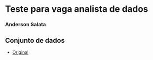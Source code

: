 # Teste para vaga analista de dados 
### Anderson Salata

##  Conjunto de dados
* [Original](https://www.google.com)
